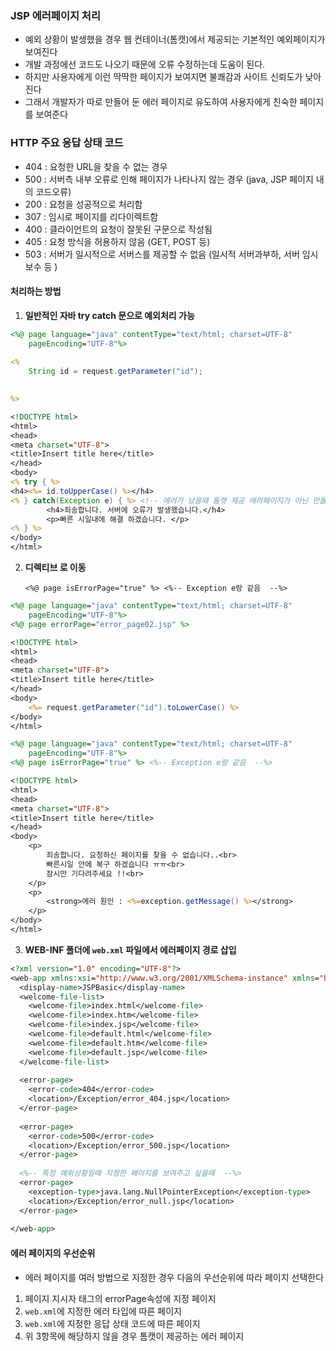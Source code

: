 ### JSP 에러페이지 처리

- 예외 상황이 발생했을 경우 웹 컨테이너(톰캣)에서 제공되는 기본적인 예외페이지가 보여진다
- 개발 과정에선 코드도 나오기 때문에 오류 수정하는데 도움이 된다.
- 하지만 사용자에게 이런 딱딱한 페이지가 보여지면 불쾌감과 사이트 신뢰도가 낮아진다
- 그래서 개발자가 따로 만들어 둔 에러 페이지로 유도하여 사용자에게 친숙한 페이지를 보여준다



### HTTP 주요 응답 상태 코드

- 404 : 요청한 URL을 찾을 수 없는 경우
- 500 : 서버측 내부 오류로 인해 페이지가 나타나지 않는 경우 (java, JSP 페이지 내의 코드오류)
- 200 : 요청을 성공적으로 처리함
- 307 : 임시로 페이지를 리다이렉트함
- 400 : 클라이언트의 요청이 잘못된 구문으로 작성됨
- 405 : 요청 방식을 허용하지 않음 (GET, POST 등)
- 503 : 서버가 일시적으로 서버스를 제공할 수 없음 (일시적 서버과부하, 서버 임시 보수 등 )



#### 처리하는 방법

1. **일반적인 자바 try catch 문으로 예외처리 가능**

```jsp
<%@ page language="java" contentType="text/html; charset=UTF-8"
    pageEncoding="UTF-8"%>
    
<%
	String id = request.getParameter("id");

	
%>

<!DOCTYPE html>
<html>
<head>
<meta charset="UTF-8">
<title>Insert title here</title>
</head>
<body>
<% try { %>
<h4><%= id.toUpperCase() %></h4>
<% } catch(Exception e) { %> <!-- 에러가 났을때 톰캣 제공 에러페이지가 아닌 만들어놓은 페이지를 띄워줌 -->
		<h4>죄송합니다. 서버에 오류가 발생했습니다.</h4>
		<p>빠른 시일내에 해결 하겠습니다. </p>
<% } %> 
</body>
</html>
```



2. **디렉티브 로 이동** 

     `<%@ page isErrorPage="true" %> <%-- Exception e랑 같음  --%>    `

```jsp
<%@ page language="java" contentType="text/html; charset=UTF-8"
    pageEncoding="UTF-8"%>
<%@ page errorPage="error_page02.jsp" %>

<!DOCTYPE html>
<html>
<head>
<meta charset="UTF-8">
<title>Insert title here</title>
</head>
<body>
	<%= request.getParameter("id").toLowerCase() %>
</body>
</html>
```

```jsp
<%@ page language="java" contentType="text/html; charset=UTF-8"
    pageEncoding="UTF-8"%>
<%@ page isErrorPage="true" %> <%-- Exception e랑 같음  --%>    

<!DOCTYPE html>
<html>
<head>
<meta charset="UTF-8">
<title>Insert title here</title>
</head>
<body>
	<p>
		죄송합니다. 요청하신 페이지를 찾을 수 없습니다..<br>
		빠른시일 안에 복구 하겠습니다 ㅠㅠ<br>
		잠시만 기다려주세요 !!<br>
	</p>
	<p>
		<strong>에러 원인 : <%=exception.getMessage() %></strong>
	</p>
</body>
</html>
```



3. **WEB-INF 폴더에 `web.xml` 파일에서 에러페이지 경로 삽입**

```jsp
<?xml version="1.0" encoding="UTF-8"?>
<web-app xmlns:xsi="http://www.w3.org/2001/XMLSchema-instance" xmlns="http://xmlns.jcp.org/xml/ns/javaee" xsi:schemaLocation="http://xmlns.jcp.org/xml/ns/javaee http://xmlns.jcp.org/xml/ns/javaee/web-app_3_1.xsd" version="3.1">
  <display-name>JSPBasic</display-name>
  <welcome-file-list>
    <welcome-file>index.html</welcome-file>
    <welcome-file>index.htm</welcome-file>
    <welcome-file>index.jsp</welcome-file>
    <welcome-file>default.html</welcome-file>
    <welcome-file>default.htm</welcome-file>
    <welcome-file>default.jsp</welcome-file>
  </welcome-file-list>
  
  <error-page>
  	<error-code>404</error-code>
  	<location>/Exception/error_404.jsp</location>
  </error-page>
  
  <error-page>
  	<error-code>500</error-code>
  	<location>/Exception/error_500.jsp</location>
  </error-page>  	
  
  <%-- 특정 예외상황일때 지정한 페이지를 보여주고 싶을때  --%>
  <error-page>
  	<exception-type>java.lang.NullPointerException</exception-type>
  	<location>/Exception/error_null.jsp</location>
  </error-page>
    
</web-app>
```



#### 에러 페이지의 우선순위

- 에러 페이지를 여러 방법으로 지정한 경우 다음의 우선순위에 따라 페이지 선택한다

1. 페이지 지시자 태그의 errorPage속성에 지정 페이지
2. `web.xml`에 지정한 에러 타입에 따른 페이지
3. `web.xml`에 지정한 응답 상태 코드에 따른 페이지
4. 위 3항목에 해당하지 않을 경우 톰캣이 제공하는 에러 페이지 